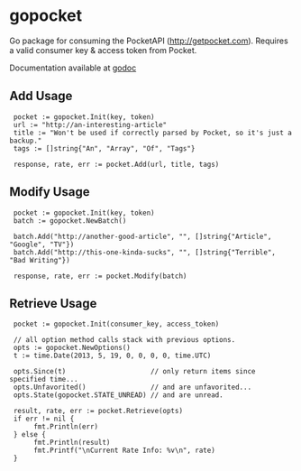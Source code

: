 gopocket
=============

Go package for consuming the PocketAPI (http://getpocket.com).  Requires a valid consumer key & access token from Pocket.

Documentation available at [godoc](http://godoc.org/github.com/strider-/gopocket)

Add Usage
-------
     pocket := gopocket.Init(key, token)
     url := "http://an-interesting-article"
     title := "Won't be used if correctly parsed by Pocket, so it's just a backup."
     tags := []string{"An", "Array", "Of", "Tags"}

     response, rate, err := pocket.Add(url, title, tags)

Modify Usage
-------
     pocket := gopocket.Init(key, token)
     batch := gopocket.NewBatch()

     batch.Add("http://another-good-article", "", []string{"Article", "Google", "TV"})
     batch.Add("http://this-one-kinda-sucks", "", []string{"Terrible", "Bad Writing"})

     response, rate, err := pocket.Modify(batch)

Retrieve Usage
-------
     pocket := gopocket.Init(consumer_key, access_token)

     // all option method calls stack with previous options.
     opts := gopocket.NewOptions()
     t := time.Date(2013, 5, 19, 0, 0, 0, 0, time.UTC)

     opts.Since(t)                     // only return items since specified time...
     opts.Unfavorited()                // and are unfavorited...
     opts.State(gopocket.STATE_UNREAD) // and are unread.

     result, rate, err := pocket.Retrieve(opts)
     if err != nil {
          fmt.Println(err)
     } else {
          fmt.Println(result)
          fmt.Printf("\nCurrent Rate Info: %v\n", rate)
     }